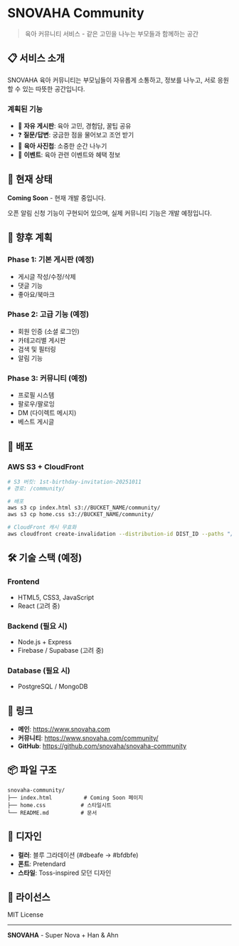# SNOVAHA Community

> 육아 커뮤니티 서비스 - 같은 고민을 나누는 부모들과 함께하는 공간

## 📋 서비스 소개

SNOVAHA 육아 커뮤니티는 부모님들이 자유롭게 소통하고, 정보를 나누고, 서로 응원할 수 있는 따뜻한 공간입니다.

### 계획된 기능

- 📝 **자유 게시판**: 육아 고민, 경험담, 꿀팁 공유
- ❓ **질문/답변**: 궁금한 점을 물어보고 조언 받기
- 📸 **육아 사진첩**: 소중한 순간 나누기
- 🎉 **이벤트**: 육아 관련 이벤트와 혜택 정보

## 🚧 현재 상태

**Coming Soon** - 현재 개발 중입니다.

오픈 알림 신청 기능이 구현되어 있으며, 실제 커뮤니티 기능은 개발 예정입니다.

## 🔮 향후 계획

### Phase 1: 기본 게시판 (예정)
- 게시글 작성/수정/삭제
- 댓글 기능
- 좋아요/북마크

### Phase 2: 고급 기능 (예정)
- 회원 인증 (소셜 로그인)
- 카테고리별 게시판
- 검색 및 필터링
- 알림 기능

### Phase 3: 커뮤니티 (예정)
- 프로필 시스템
- 팔로우/팔로잉
- DM (다이렉트 메시지)
- 베스트 게시글

## 🚀 배포

### AWS S3 + CloudFront

```bash
# S3 버킷: 1st-birthday-invitation-20251011
# 경로: /community/

# 배포
aws s3 cp index.html s3://BUCKET_NAME/community/
aws s3 cp home.css s3://BUCKET_NAME/community/

# CloudFront 캐시 무효화
aws cloudfront create-invalidation --distribution-id DIST_ID --paths "/community/*"
```

## 🛠️ 기술 스택 (예정)

### Frontend
- HTML5, CSS3, JavaScript
- React (고려 중)

### Backend (필요 시)
- Node.js + Express
- Firebase / Supabase (고려 중)

### Database (필요 시)
- PostgreSQL / MongoDB

## 🔗 링크

- **메인**: https://www.snovaha.com
- **커뮤니티**: https://www.snovaha.com/community/
- **GitHub**: https://github.com/snovaha/snovaha-community

## 📦 파일 구조

```
snovaha-community/
├── index.html          # Coming Soon 페이지
├── home.css           # 스타일시트
└── README.md          # 문서
```

## 🎨 디자인

- **컬러**: 블루 그라데이션 (#dbeafe → #bfdbfe)
- **폰트**: Pretendard
- **스타일**: Toss-inspired 모던 디자인

## 📄 라이선스

MIT License

---

**SNOVAHA** - Super Nova + Han & Ahn

